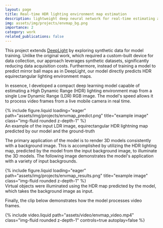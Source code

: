 ```yaml
---
layout: page
title: Real-time HDR lighting environment map estimation
description: lightweight deep neural network for real-time estimating a HDR lighting environment map from a single LDR input image
img: assets/img/projects/envmap_bg.png
importance: 2
category: work
related_publications: false
---
```


This project extends [DeepLight](https://arxiv.org/abs/1904.01175) by exploring synthetic data for model training. Unlike the original work, which required a custom-built device for data collection, our approach leverages synthetic datasets, significantly reducing data acquisition costs. Furthermore, instead of training a model to predict mirror ball maps as in DeepLight, our model directly predicts HDR equirectangular lighting environment maps.

In essence, I developed a compact deep learning model capable of estimating a High Dynamic Range (HDR) lighting environment map from a single Low Dynamic Range (LDR) RGB image. The model's speed allows it to process video frames from a live mobile camera in real time.

<div class="row">
    <div class="col-sm mt-3 mt-md-0">
        {% include figure.liquid loading="eager" path="assets/img/projects/envmap_predict.png" title="example image" class="img-fluid rounded z-depth-1" %}
    </div>
</div>
<div class="caption">
    An example of the input LDR image, equirectangular HDR lightning map predicted by our model and the ground-truth
</div>

The primary application of the model is to render 3D models consistently with a background image. This is accomplished by utilizing the HDR lighting map, predicted by the model from the input background image, to illuminate the 3D models. The following image demonstrates the model's application with a variety of input backgrounds.

<div class="row">
    <div class="col-sm mt-3 mt-md-0">
        {% include figure.liquid loading="eager" path="assets/img/projects/envmap_results.png" title="example image" class="img-fluid rounded z-depth-1" %}
    </div>
</div>
<div class="caption">
    Virtual objects were illuminated using the HDR map predicted by the model, which takes the background image as input.
</div>

Finally, the clip below demonstrates how the model processes video frames.

<div class="row">
    <div class="mx-auto mt-3 mt-md-0">
        {% include video.liquid path="assets/video/envmap_video.mp4" class="img-fluid rounded z-depth-1" controls=true autoplay=false %}
    </div>
</div>
